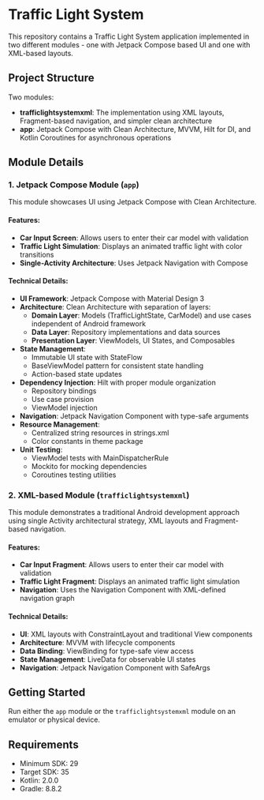 # Traffic Light System

This repository contains a Traffic Light System application implemented in two different modules - 
one with Jetpack Compose based UI and one with XML-based layouts.

## Project Structure
Two modules:
- **trafficlightsystemxml**: The implementation using XML layouts, Fragment-based navigation, and simpler clean architecture
- **app**: Jetpack Compose with Clean Architecture, MVVM, Hilt for DI, and Kotlin Coroutines for asynchronous operations

## Module Details

### 1. Jetpack Compose Module (`app`)

This module showcases UI using Jetpack Compose with Clean Architecture.

#### Features:
- **Car Input Screen**: Allows users to enter their car model with validation
- **Traffic Light Simulation**: Displays an animated traffic light with color transitions
- **Single-Activity Architecture**: Uses Jetpack Navigation with Compose

#### Technical Details:
- **UI Framework**: Jetpack Compose with Material Design 3
- **Architecture**: Clean Architecture with separation of layers:
  - **Domain Layer**: Models (TrafficLightState, CarModel) and use cases independent of Android framework
  - **Data Layer**: Repository implementations and data sources
  - **Presentation Layer**: ViewModels, UI States, and Composables
- **State Management**: 
  - Immutable UI state with StateFlow
  - BaseViewModel pattern for consistent state handling
  - Action-based state updates
- **Dependency Injection**: Hilt with proper module organization
  - Repository bindings
  - Use case provision
  - ViewModel injection
- **Navigation**: Jetpack Navigation Component with type-safe arguments
- **Resource Management**:
  - Centralized string resources in strings.xml
  - Color constants in theme package
- **Unit Testing**:
  - ViewModel tests with MainDispatcherRule
  - Mockito for mocking dependencies
  - Coroutines testing utilities

### 2. XML-based Module (`trafficlightsystemxml`)

This module demonstrates a traditional Android development approach using single Activity architectural strategy, XML layouts and Fragment-based navigation.

#### Features:
- **Car Input Fragment**: Allows users to enter their car model with validation
- **Traffic Light Fragment**: Displays an animated traffic light simulation
- **Navigation**: Uses the Navigation Component with XML-defined navigation graph

#### Technical Details:
- **UI**: XML layouts with ConstraintLayout and traditional View components
- **Architecture**: MVVM with lifecycle components
- **Data Binding**: ViewBinding for type-safe view access
- **State Management**: LiveData for observable UI states
- **Navigation**: Jetpack Navigation Component with SafeArgs

## Getting Started
Run either the `app` module or the `trafficlightsystemxml` module on an emulator or physical device.

## Requirements
- Minimum SDK: 29
- Target SDK: 35
- Kotlin: 2.0.0
- Gradle: 8.8.2 